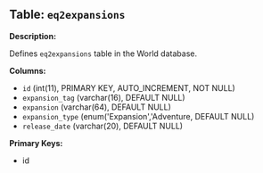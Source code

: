 ## Table: `eq2expansions`

**Description:**

Defines `eq2expansions` table in the World database.

**Columns:**
- `id` (int(11), PRIMARY KEY, AUTO_INCREMENT, NOT NULL)
- `expansion_tag` (varchar(16), DEFAULT NULL)
- `expansion` (varchar(64), DEFAULT NULL)
- `expansion_type` (enum('Expansion','Adventure, DEFAULT NULL)
- `release_date` (varchar(20), DEFAULT NULL)

**Primary Keys:**
- id